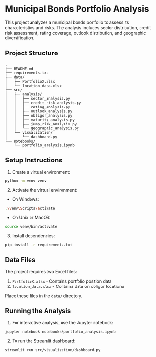 # Municipal Bonds Portfolio Analysis

This project analyzes a municipal bonds portfolio to assess its characteristics and risks. The analysis includes sector distribution, credit risk assessment, rating coverage, outlook distribution, and geographic diversification.

## Project Structure

```
.
├── README.md
├── requirements.txt
├── data/
│   ├── PortfolioX.xlsx
│   └── location_data.xlsx
├── src/
│   ├── analysis/
│   │   ├── sector_analysis.py
│   │   ├── credit_risk_analysis.py
│   │   ├── rating_analysis.py
│   │   ├── outlook_analysis.py
│   │   ├── obligor_analysis.py
│   │   ├── maturity_analysis.py
│   │   ├── jump_risk_analysis.py
│   │   └── geographic_analysis.py
│   └── visualization/
│       └── dashboard.py
└── notebooks/
    └── portfolio_analysis.ipynb
```

## Setup Instructions

1. Create a virtual environment:
```bash
python -m venv venv
```

2. Activate the virtual environment:
- On Windows:
```bash
.\venv\Scripts\activate
```
- On Unix or MacOS:
```bash
source venv/bin/activate
```

3. Install dependencies:
```bash
pip install -r requirements.txt
```

## Data Files

The project requires two Excel files:
1. `PortfolioX.xlsx` - Contains portfolio position data
2. `location_data.xlsx` - Contains data on obligor locations

Place these files in the `data/` directory.

## Running the Analysis

1. For interactive analysis, use the Jupyter notebook:
```bash
jupyter notebook notebooks/portfolio_analysis.ipynb
```

2. To run the Streamlit dashboard:
```bash
streamlit run src/visualization/dashboard.py
``` 